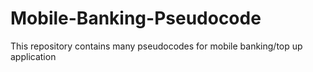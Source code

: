 # Mobile-Banking-Pseudocode
This repository contains many pseudocodes for mobile banking/top up application
